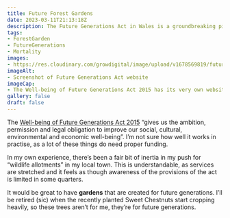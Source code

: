 ```yaml
---
title: Future Forest Gardens
date: 2023-03-11T21:13:18Z
description: The Future Generations Act in Wales is a groundbreaking piece of legislation, may we should all have gardens for future generations?  
tags: 
- ForestGarden
- FutureGenerations
- Mortality
images: 
- https://res.cloudinary.com/growdigital/image/upload/v1678569819/future-generations-screenshot.jpg
imageAlt:
- Screenshot of Future Generations Act website
imageCap:
- The Well-being of Future Generations Act 2015 has its very own website
gallery: false
draft: false
---
```


The [Well-being of Future Generations Act 2015](https://www.futuregenerations.wales/about-us/future-generations-act/) “gives us the ambition, permission and legal obligation to improve our social, cultural, environmental and economic well-being”. I’m not sure how well it works in practise, as a lot of these things do need proper funding. 

In my own experience, there’s been a fair bit of inertia in my push for “wildlife allotments” in my local town. This is understandable, as services are stretched and it feels as though awareness of the provisions of the act is limited in some quarters. 

It would be great to have **gardens** that are created for future generations. I’ll be retired (sic) when the recently planted Sweet Chestnuts start cropping heavily, so these trees aren’t for me, they’re for future generations.
